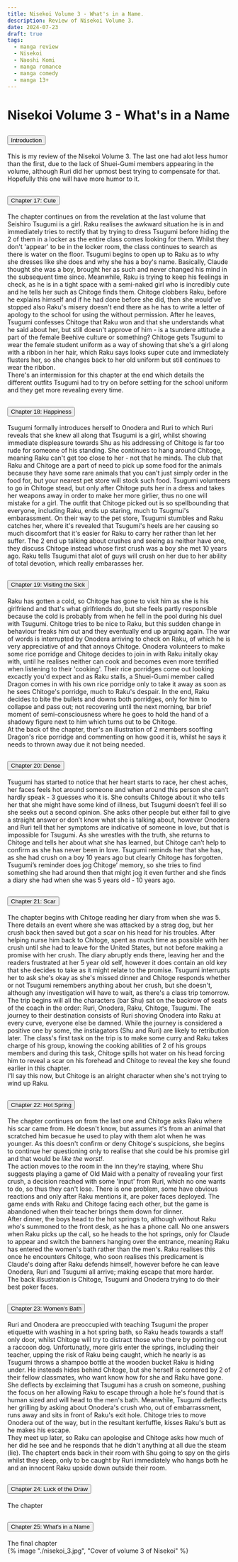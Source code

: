 ```yaml
---
title: Nisekoi Volume 3 - What's in a Name.
description: Review of Nisekoi Volume 3.
date: 2024-07-23
draft: true
tags:
  - manga review
  - Nisekoi
  - Naoshi Komi
  - manga romance
  - manga comedy
  - manga 13+
---
```


<div class="container fluid">
  <h1 class="col align-self-center">Nisekoi Volume 3 - What's in a Name</h1>
  <div class="row justify-content-center">
    <div class="col-8">  
        <div class="accordion" id="accordionObject">
            <div class="accordion-item">
            <h2 class="accordion-header" id="headingOne">
                <button class="accordion-button" 
                    type="button" 
                    data-bs-toggle="collapse" 
                    data-bs-target="#collapseOne" 
                    aria-expanded="true" 
                    aria-controls="collapseOne">
                    Introduction
                </button>
                </h2>
                <div id="collapseOne" 
                class="accordion-collapse collapse show" 
                aria-labelledby="headingOne"
                data-bs-parent="#accordionObject">
                <div class="accordion-body">
                    This is my review of the Nisekoi Volume 3. The last one had alot less humor than the first, due to the lack of Shuei-Gumi members appearing in the volume, although Ruri did her upmost best trying to compensate for that. Hopefully this one will have more humor to it.
                </div>
                </div>
            </div>
            <div class="accordion-item">
            <h2 class="accordion-header" id="headingTwo">
                <button class="accordion-button collapsed" 
                type="button" 
                data-bs-toggle="collapse" 
                data-bs-target="#collapseTwo" 
                aria-expanded="false" 
                aria-controls="collapseTwo">
                Chapter 17: Cute
                </button>
                </h2>
                <div id="collapseTwo" 
                    class="accordion-collapse collapse" 
                    aria-labelledby="headingTwo"
                    data-bs-parent="#accordionObject">
                    <div class="accordion-body">
                    The chapter continues on from the revelation at the last volume that Seishiro Tsugumi is a girl. Raku realises the awkward situation he is in and immediately tries to rectify that by trying to dress Tsugumi before hiding the 2 of them in a locker as the entire class comes looking for them. Whilst they don't 'appear' to be in the locker room, the class continues to search as there is water on the floor. Tsugumi begins to open up to Raku as to why she dresses like she does and why she has a boy's name. Basically, Claude thought she was a boy, brought her as such and never changed his mind in the subsequent time since. Meanwhile, Raku is trying to keep his feelings in check, as he is in a tight space with a semi-naked girl who is incredibly cute and he tells her such as Chitoge finds them. Chitoge clobbers Raku, before he explains himself and if he had done before she did, then she would've stopped also Raku's misery doesn't end there as he has to write a letter of apology to the school for using the without permission. After he leaves, Tsugumi confesses Chitoge that Raku won and that she understands what he said about her, but still doesn't approve of him - is a tsundere attitude a part of the female Beehive culture or something? Chitoge gets Tsugumi to wear the female student uniform as a way of showing that she's a girl along with a ribbon in her hair, which Raku says looks super cute and immediately flusters her, so she changes back to her old uniform but still continues to wear the ribbon.<br /> There's an intermission for this chapter at the end which details the different outfits Tsugumi had to try on before settling for the school uniform and they get more revealing every time. 
                    </div>
                </div>
            </div>
            <div class="accordion-item">
            <h2 class="accordion-header" id="headingThree">
                <button class="accordion-button collapsed" 
                type="button" 
                data-bs-toggle="collapse" 
                data-bs-target="#collapseThree" 
                aria-expanded="false" 
                aria-controls="collapseThree">
                Chapter 18: Happiness
                </button>
                </h2>
                <div id="collapseThree" 
                    class="accordion-collapse collapse" 
                    aria-labelledby="headingThree"
                    data-bs-parent="#accordionObject">
                    <div class="accordion-body">
                    Tsugumi formally introduces herself to Onodera and Ruri to which Ruri reveals that she knew all along that Tsugumi is a girl, whilst showing immediate displeasure towards Shu as his addressing of Chitoge is far too rude for someone of his standing. She continues to hang around Chitoge, meaning Raku can't get too close to her - not that he minds. The club that Raku and Chitoge are a part of need to pick up some food for the animals because they have some rare animals that you can't just simply order in the food for, but your nearest pet store will stock such food. Tsugumi volunteers to go in Chitoge stead, but only after Chitoge puts her in a dress and takes her weapons away in order to make her more girlier, thus no one will mistake for a girl. The outfit that Chitoge picked out is so spellbounding that everyone, including Raku, ends up staring, much to Tsugmui's embarassment. On their way to the pet store, Tsugumi stumbles and Raku catches her, where it's revealed that Tsugumi's heels are her causing so much discomfort that it's easier for Raku to carry her rather than let her suffer. The 2 end up talking about crushes and seeing as neither have one, they discuss Chitoge instead whose first crush was a boy she met 10 years ago. Raku tells Tsugumi that alot of guys will crush on her due to her ability of total devotion, which really embarasses her.
                    </div>
                </div>
            </div>
            <div class="accordion-item">
            <h2 class="accordion-header" id="headingFour">
                <button class="accordion-button collapsed" 
                type="button" 
                data-bs-toggle="collapse" 
                data-bs-target="#collapseFour" 
                aria-expanded="false" 
                aria-controls="collapseFour">
                Chapter 19: Visiting the Sick
                </button>
                </h2>
                <div id="collapseFour" 
                    class="accordion-collapse collapse" 
                    aria-labelledby="headingFour"
                    data-bs-parent="#accordionObject">
                    <div class="accordion-body">
                    Raku has gotten a cold, so Chitoge has gone to visit him as she is his girlfriend and that's what girlfriends do, but she feels partly responsible because the cold is probably from when he fell in the pool during his duel with Tsugumi. Chitoge tries to be nice to Raku, but this sudden change in behaviour freaks him out and they eventually end up arguing again. The war of words is interrupted by Onodera arriving to check on Raku, of which he is very appreciative of and that annoys Chitoge. Onodera volunteers to make some rice porridge and Chitoge decides to join in with Raku initally okay with, until he realises neither can cook and becomes even more terrified when listening to their 'cooking'. Their rice porridges come out looking excactly you'd expect and as Raku stalls, a Shuei-Gumi member called Dragon comes in with his own rice porridge only to take it away as soon as he sees Chitoge's porridge, much to Raku's despair. In the end, Raku decides to bite the bullets and downs both porridges, only for him to collapse and pass out; not recovering until the next morning, bar brief moment of semi-consciousness where he goes to hold the hand of a shadowy figure next to him which turns out to be Chitoge. <br />
                    At the back of the chapter, ther's an illustration of 2 members scoffing Dragon's rice porridge and commenting on how good it is, whilst he says it needs to thrown away due it not being needed.
                    </div>
                </div>
            </div>
            <div class="accordion-item">
            <h2 class="accordion-header" id="headingFive">
                <button class="accordion-button collapsed" 
                type="button" 
                data-bs-toggle="collapse" 
                data-bs-target="#collapseFive" 
                aria-expanded="false" 
                aria-controls="collapseFive">
                Chapter 20: Dense
                </button>
                </h2>
                <div id="collapseFive" 
                    class="accordion-collapse collapse" 
                    aria-labelledby="headingFive"
                    data-bs-parent="#accordionObject">
                    <div class="accordion-body">
                    Tsugumi has started to notice that her heart starts to race, her chest aches, her faces feels hot around someone and when around this person she can’t hardly speak - 3 guesses who it is. She consults Chitoge about it who tells her that she might have some kind of illness, but Tsugumi doesn’t feel ill so she seeks out a second opinion. She asks other people but either fail to give a straight answer or don’t know what she is talking about, however Onodera and Ruri tell that her symptoms are indicative of someone in love, but that is impossible for Tsugumi. As she wrestles with the truth, she returns to Chitoge and tells her about what she has learned, but Chitoge can’t help to confirm as she has never been in love. Tsugumi reminds her that she has, as she had crush on a boy 10 years ago but clearly Chitoge has forgotten. Tsugumi’s reminder does jog Chitoge’ memory, so she tries to find something she had around then that might jog it even further and she finds a diary she had when she was 5 years old - 10 years ago.
                    </div>
                </div>
            </div>
            <div class="accordion-item">
            <h2 class="accordion-header" id="headingSix">
                <button class="accordion-button collapsed" 
                type="button" 
                data-bs-toggle="collapse" 
                data-bs-target="#collapseSix" 
                aria-expanded="false" 
                aria-controls="collapseSix">
                Chapter 21: Scar
                </button>
                </h2>
                <div id="collapseSix" 
                    class="accordion-collapse collapse" 
                    aria-labelledby="headingSix"
                    data-bs-parent="#accordionObject">
                    <div class="accordion-body">
                    The chapter begins with Chitoge reading her diary from when she was 5. There details an event where she was attacked by a strag dog, but her crush back then saved but got a scar on his head for his troubles. After helping nurse him back to Chitoge, spent as much time as possible with her crush until she had to leave for the United States, but not before making a promise with her crush. The diary abruptly ends there, leaving her and the readers frustrated at her 5 year old self, however it does contain an old key that she decides to take as it might relate to the promise. Tsugumi interrupts her to ask she's okay as she's missed dinner and Chitoge responds whether or not Tsugumi remembers anything about her crush, but she doesn't, although any investigation will have to wait, as there's a class trip tomorrow.<br />
                    The trip begins will all the characters (bar Shu) sat on the backrow of seats of the coach in the order: Ruri, Onodera, Raku, Chitoge, Tsugumi. The journey to their destination consists of Ruri shoving Onodera into Raku at every curve, everyone else be damned. While the journey is considered a positive one by some, the instiagators (Shu and Ruri) are likely to retribution later. The class's first task on the trip is to make some curry and Raku takes charge of his group, knowing the cooking abilities of 2 of his groups members and during this task, Chitoge spills hot water on his head forcing him to reveal a scar on his forehead and Chitoge to reveal the key she found earlier in this chapter. <br />
                    I'll say this now, but Chitoge is an alright character when she's not trying to wind up Raku.
                    </div>
                </div>
            </div>
            <div class="accordion-item">
            <h2 class="accordion-header" id="headingSeven">
                <button class="accordion-button collapsed" 
                type="button" 
                data-bs-toggle="collapse" 
                data-bs-target="#collapseSeven" 
                aria-expanded="false" 
                aria-controls="collapseSeven">
                Chapter 22: Hot Spring
                </button>
                </h2>
                <div id="collapseSeven" 
                    class="accordion-collapse collapse" 
                    aria-labelledby="headingSeven"
                    data-bs-parent="#accordionObject">
                    <div class="accordion-body">
                    The chapter continues on from the last one and Chitoge asks Raku where his scar came from. He doesn't know, but assumes it's from an animal that scratched him becasue he used to play with them alot when he was younger. As this doesn't confirm or deny Chitoge's suspicions, she begins to continue her questioning only to realise that she could be his promise girl and that would be <i>like the worst!</i>. <br /> 
                    The action moves to the room in the inn they're staying, where Shu suggests playing a game of Old Maid with a penalty of revealing your first crush, a decision reached with some 'input' from Ruri, which no one wants to do, so thus they can't lose. There is one problem, some have obvious reactions and only after Raku mentions it, are poker faces deployed. The game ends with Raku and Chitoge facing each other, but the game is abandoned when their teacher brings them down for dinner. <br />
                    After dinner, the boys head to the hot springs to, although without Raku who's summoned to the front desk, as he has a phone call. No one answers when Raku picks up the call, so he heads to the hot springs, only for Claude to appear and switch the banners hanging over the entrance, meaning Raku has entered the women's bath rather than the men's. Raku realises this once he encounters Chitoge, who soon realises this predicament is Claude's doing after Raku defends himself, however before he can leave Onodera, Ruri and Tsugumi all arrive; making escape that more harder.<br />
                    The back illsustration is Chitoge, Tsugumi and Onodera trying to do their best poker faces.
                    </div>
                </div>
            </div>
            <div class="accordion-item">
            <h2 class="accordion-header" id="headingEight">
                <button class="accordion-button collapsed" 
                type="button" 
                data-bs-toggle="collapse" 
                data-bs-target="#collapseEight" 
                aria-expanded="false" 
                aria-controls="collapseEight">
                Chapter 23: Women's Bath
                </button>
                </h2>
                <div id="collapseEight" 
                    class="accordion-collapse collapse" 
                    aria-labelledby="headingEight"
                    data-bs-parent="#accordionObject">
                    <div class="accordion-body">
                    Ruri and Onodera are preoccupied with teaching Tsugumi the proper etiquette with washing in a hot spring bath, so Raku heads towards a staff only door, whilst Chitoge will try to distract those who there by pointing out a raccoon dog. Unfortunatly, more girls enter the springs, including their teacher, upping the risk of Raku being caught, which he nearly is as Tsugumi throws a shampoo bottle at the wooden bucket Raku is hiding under. He insteads hides behind Chitoge, but she herself is cornered by 2 of their fellow classmates, who want know how for she and Raku have gone. She deflects by exclaiming that Tsugumi has a crush on someone, pushing the focus on her allowing Raku to escape through a hole he's found that is human sized and will head to the men's bath. Meanwhile, Tsugumi deflects her grilling by asking about Onodera's crush who, out of embarrassment, runs away and sits in front of Raku's exit hole. Chitoge tries to move Onodera out of the way, but in the resultant kerfuffle, kisses Raku's butt as he makes his escape. <br />
                    They meet up later, so Raku can apologise and Chitoge asks how much of her did he see and he responds that he didn't anything at all due the steam (lie). The chaptert ends back in their room with Shu going to spy on the girls whilst they sleep, only to be caught by Ruri immediately who hangs both he and an innocent Raku upside down outside their room.
                    </div>
                </div>
            </div>
            <div class="accordion-item">
            <h2 class="accordion-header" id="headingNine">
                <button class="accordion-button collapsed" 
                type="button" 
                data-bs-toggle="collapse" 
                data-bs-target="#collapseNine" 
                aria-expanded="false" 
                aria-controls="collapseNine">
                Chapter 24: Luck of the Draw
                </button>
                </h2>
                <div id="collapseNine" 
                    class="accordion-collapse collapse" 
                    aria-labelledby="headingNine"
                    data-bs-parent="#accordionObject">
                    <div class="accordion-body">
                    The chapter 
                    </div>
                </div>
            </div>
            <div class="accordion-item">
            <h2 class="accordion-header" id="headingTen">
                <button class="accordion-button collapsed" 
                type="button" 
                data-bs-toggle="collapse" 
                data-bs-target="#collapseTen" 
                aria-expanded="false" 
                aria-controls="collapseTen">
                Chapter 25: What's in a Name
                </button>
                </h2>
                <div id="collapseTen" 
                    class="accordion-collapse collapse" 
                    aria-labelledby="headingTen"
                    data-bs-parent="#accordionObject">
                    <div class="accordion-body">
                    The final chapter 
                    </div>
                </div>
            </div>
        </div>
    </div>
        {% image "./nisekoi_3.jpg", "Cover of volume 3 of Nisekoi" %}
    </div>
  </div>
</div>